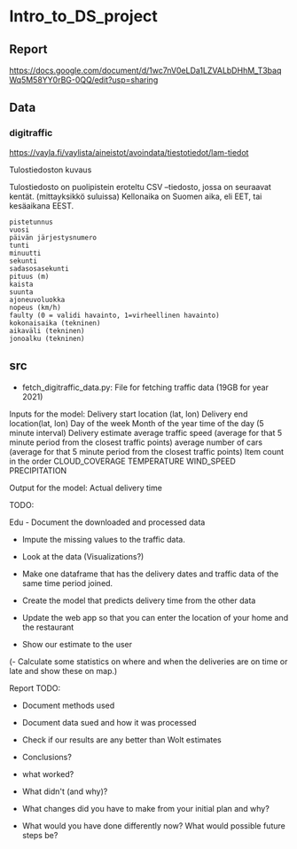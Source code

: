 # Intro_to_DS_project


## Report
https://docs.google.com/document/d/1wc7nV0eLDa1LZVALbDHhM_T3baqWq5M58YY0rBG-0QQ/edit?usp=sharing

## Data

### digitraffic
https://vayla.fi/vaylista/aineistot/avoindata/tiestotiedot/lam-tiedot

Tulostiedoston kuvaus

Tulostiedosto on puolipistein eroteltu CSV –tiedosto, jossa on seuraavat kentät. (mittayksikkö suluissa) Kellonaika on Suomen aika, eli EET, tai kesäaikana EEST.

    pistetunnus
    vuosi
    päivän järjestysnumero
    tunti
    minuutti
    sekunti
    sadasosasekunti
    pituus (m)
    kaista
    suunta
    ajoneuvoluokka
    nopeus (km/h)
    faulty (0 = validi havainto, 1=virheellinen havainto)
    kokonaisaika (tekninen)
    aikaväli (tekninen)
    jonoalku (tekninen)

## src

- fetch_digitraffic_data.py: File for fetching traffic data (19GB for year 2021)


Inputs for the model:
Delivery start location (lat, lon)
Delivery end location(lat, lon)
Day of the week
Month of the year
time of the day (5 minute interval)
Delivery estimate
average traffic speed  (average for that 5 minute period from the closest traffic points)
average number of cars (average for that 5 minute period from the closest traffic points)
Item count in the order
CLOUD_COVERAGE
TEMPERATURE
WIND_SPEED
PRECIPITATION


Output for the model:
Actual delivery time



TODO:

Edu - Document the downloaded and processed data
- Impute the missing values to the traffic data.
- Look at the data (Visualizations?)
- Make one dataframe that has the delivery dates and traffic data of the same time period joined.
- Create the model that predicts delivery time from the other data

- Update the web app so that you can enter the location of your home and the restaurant
- Show our estimate to the user
  
(- Calculate some statistics on where and when the deliveries are on time or late and show these on map.)


Report TODO:
- Document methods used
- Document data sued and how it was processed
- Check if our results are any better than Wolt estimates
- Conclusions?

- what worked?
- What didn't (and why)?
- What changes did you have to make from your initial plan and why?
- What would you have done differently now? What would possible future steps be?



